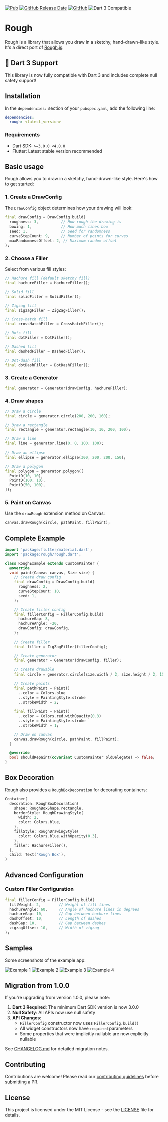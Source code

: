[![Pub](https://img.shields.io/pub/v/rough?label=latest%20version)](https://pub.dev/packages/rough)
[![GitHub Release Date](https://img.shields.io/github/release-date/sergiandreplace/flutter_rough)](https://pub.dev/packages/rough)
[![GitHub](https://img.shields.io/github/license/sergiandreplace/flutter_rough)](https://github.com/sergiandreplace/flutter_rough/blob/master/LICENSE)
![Dart 3 Compatible](https://img.shields.io/badge/Dart-3.0%2B-blue)

# Rough

Rough is a library that allows you draw in a sketchy, hand-drawn-like style. It's a direct port of [Rough.js](https://roughjs.com/).

## 🎉 Dart 3 Support

This library is now fully compatible with Dart 3 and includes complete null safety support!

## Installation

In the `dependencies:` section of your `pubspec.yaml`, add the following line:

```yaml
dependencies:
  rough: <latest_version>
```

### Requirements

- Dart SDK: `>=3.0.0 <4.0.0`
- Flutter: Latest stable version recommended

## Basic usage

Rough allows you to draw in a sketchy, hand-drawn-like style. Here's how to get started:

### 1. Create a DrawConfig

The `DrawConfig` object determines how your drawing will look:

```dart
final drawConfig = DrawConfig.build(
  roughness: 3,          // How rough the drawing is
  bowing: 1,             // How much lines bow
  seed: 1,               // Seed for randomness
  curveStepCount: 9,     // Number of points for curves
  maxRandomnessOffset: 2, // Maximum random offset
);
```

### 2. Choose a Filler

Select from various fill styles:

```dart
// Hachure fill (default sketchy fill)
final hachureFiller = HachureFiller();

// Solid fill
final solidFiller = SolidFiller();

// Zigzag fill
final zigzagFiller = ZigZagFiller();

// Cross-hatch fill
final crossHatchFiller = CrossHatchFiller();

// Dots fill
final dotFiller = DotFiller();

// Dashed fill
final dashedFiller = DashedFiller();

// Dot-dash fill
final dotDashFiller = DotDashFiller();
```

### 3. Create a Generator

```dart
final generator = Generator(drawConfig, hachureFiller);
```

### 4. Draw shapes

```dart
// Draw a circle
final circle = generator.circle(200, 200, 160);

// Draw a rectangle
final rectangle = generator.rectangle(10, 10, 200, 100);

// Draw a line
final line = generator.line(0, 0, 100, 100);

// Draw an ellipse
final ellipse = generator.ellipse(300, 200, 200, 150);

// Draw a polygon
final polygon = generator.polygon([
  PointD(10, 10),
  PointD(100, 10),
  PointD(50, 100),
]);
```

### 5. Paint on Canvas

Use the `drawRough` extension method on Canvas:

```dart
canvas.drawRough(circle, pathPaint, fillPaint);
```

## Complete Example

```dart
import 'package:flutter/material.dart';
import 'package:rough/rough.dart';

class RoughExample extends CustomPainter {
  @override
  void paint(Canvas canvas, Size size) {
    // Create draw config
    final drawConfig = DrawConfig.build(
      roughness: 2,
      curveStepCount: 10,
      seed: 1,
    );

    // Create filler config
    final fillerConfig = FillerConfig.build(
      hachureGap: 8,
      hachureAngle: -20,
      drawConfig: drawConfig,
    );
    
    // Create filler
    final filler = ZigZagFiller(fillerConfig);

    // Create generator
    final generator = Generator(drawConfig, filler);

    // Create drawable
    final circle = generator.circle(size.width / 2, size.height / 2, 100);

    // Create paints
    final pathPaint = Paint()
      ..color = Colors.blue
      ..style = PaintingStyle.stroke
      ..strokeWidth = 2;
      
    final fillPaint = Paint()
      ..color = Colors.red.withOpacity(0.3)
      ..style = PaintingStyle.stroke
      ..strokeWidth = 1;

    // Draw on canvas
    canvas.drawRough(circle, pathPaint, fillPaint);
  }

  @override
  bool shouldRepaint(covariant CustomPainter oldDelegate) => false;
}
```

## Box Decoration

Rough also provides a `RoughBoxDecoration` for decorating containers:

```dart
Container(
  decoration: RoughBoxDecoration(
    shape: RoughBoxShape.rectangle,
    borderStyle: RoughDrawingStyle(
      width: 2,
      color: Colors.blue,
    ),
    fillStyle: RoughDrawingStyle(
      color: Colors.blue.withOpacity(0.3),
    ),
    filler: HachureFiller(),
  ),
  child: Text('Rough Box'),
)
```

## Advanced Configuration

### Custom Filler Configuration

```dart
final fillerConfig = FillerConfig.build(
  fillWeight: 2,        // Weight of fill lines
  hachureAngle: 60,     // Angle of hachure lines in degrees
  hachureGap: 10,       // Gap between hachure lines
  dashOffset: 10,       // Length of dashes
  dashGap: 10,          // Gap between dashes
  zigzagOffset: 10,     // Width of zigzag
);
```

## Samples

Some screenshots of the example app:

![Example 1](https://raw.githubusercontent.com/sergiandreplace/flutter_rough/master/screenshots/example_app_1.jpg)
![Example 2](https://raw.githubusercontent.com/sergiandreplace/flutter_rough/master/screenshots/example_app_2.jpg)
![Example 3](https://raw.githubusercontent.com/sergiandreplace/flutter_rough/master/screenshots/example_app_3.jpg)
![Example 4](https://raw.githubusercontent.com/sergiandreplace/flutter_rough/master/screenshots/example_app_4.jpg)

## Migration from 1.0.0

If you're upgrading from version 1.0.0, please note:

1. **Dart 3 Required**: The minimum Dart SDK version is now 3.0.0
2. **Null Safety**: All APIs now use null safety
3. **API Changes**: 
   - `FillerConfig` constructor now uses `FillerConfig.build()`
   - All widget constructors now have `required` parameters
   - Some properties that were implicitly nullable are now explicitly nullable

See [CHANGELOG.md](CHANGELOG.md) for detailed migration notes.

## Contributing

Contributions are welcome! Please read our [contributing guidelines](CONTRIBUTING.md) before submitting a PR.

## License

This project is licensed under the MIT License - see the [LICENSE](LICENSE) file for details.